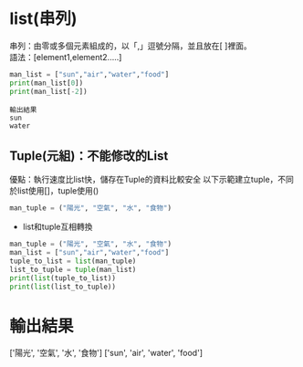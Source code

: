 # list(串列)

  串列：由零或多個元素組成的，以「,」逗號分隔，並且放在[ ]裡面。  
  語法：[element1,element2.....]  

```py
man_list = ["sun","air","water","food"]
print(man_list[0]) 
print(man_list[-2])
```

  `輸出結果`  
  `sun`  
  `water`  

## Tuple(元組)：不能修改的List
優點：執行速度比list快，儲存在Tuple的資料比較安全
以下示範建立tuple，不同於list使用[]，tuple使用()
```py
man_tuple = ("陽光", "空氣", "水", "食物")
```

* list和tuple互相轉換 
```py
man_tuple = ("陽光", "空氣", "水", "食物")
man_list = ["sun","air","water","food"]
tuple_to_list = list(man_tuple)
list_to_tuple = tuple(man_list)
print(list(tuple_to_list))
print(list(list_to_tuple))
```

# 輸出結果
['陽光', '空氣', '水', '食物']
['sun', 'air', 'water', 'food']
